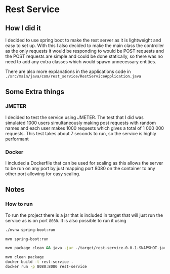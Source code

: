 # Rest Service

## How I did it

I decided to use spring boot to make the rest server as it is lightweight and
easy to set up. With this I also decided to make the main class the controller
as the only requests it would be responding to would be POST requests and the
POST requests are simple and could be done statically, so there was no need to
add any extra classes which would spawn unnecessary entities.

There are also more explanations in the applications code in
`./src/main/java/com/rest_service/RestServiceApplication.java`

## Some Extra things

### JMETER

I decided to test the service using JMETER. The test that I did was simulated 1000
users simultaneously making post requests with random names and each user makes
1000 requests which gives a total of 1 000 000 requests. This test takes about 7
seconds to run, so the service is highly performant

### Docker

I included a Dockerfile that can be used for scaling as this allows the server
to be run on any port by just mapping port 8080 on the container to any other
port allowing for easy scaling.

## Notes

### How to run

To run the project there is a jar that is included in target that will just run
the service as is on port `8080`. It is also possible to run it using

```sh
./mvnw spring-boot:run
```

```sh
mvn spring-boot:run 
```

```sh
mvn package clean && java -jar ./target/rest-service-0.0.1-SNAPSHOT.jar
```

```sh
mvn clean package
docker build -t rest-service .
docker run -p 8080:8080 rest-service
```
